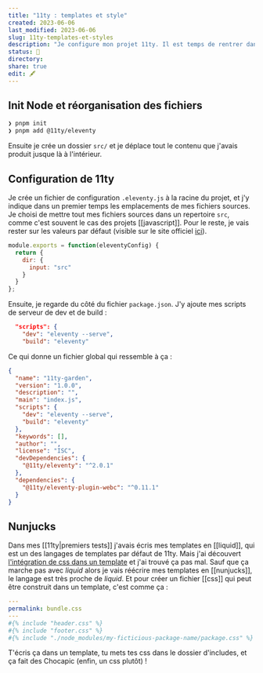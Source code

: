 ```yaml
---
title: "11ty : templates et style"
created: 2023-06-06
last_modified: 2023-06-06
slug: 11ty-templates-et-styles
description: "Je configure mon projet 11ty. Il est temps de rentrer dans le dur et de faire les premiers templates, ainsi que d'écrire les premier CSS."
status: 🌱
directory:
share: true
edit: 🖋️ 
---
```


## Init Node et réorganisation des fichiers

```bash
❯ pnpm init
❯ pnpm add @11ty/eleventy
```

Ensuite je crée un dossier `src/` et je déplace tout le contenu que j'avais produit jusque là à l'intérieur.

## Configuration de 11ty

Je crée un fichier de configuration `.eleventy.js` à la racine du projet, et j'y indique dans un premier temps les emplacements de mes fichiers sources. Je choisi de mettre tout mes fichiers sources dans un repertoire `src`, comme c'est souvent le cas des projets [[javascript]]. Pour le reste, je vais rester sur les valeurs par défaut (visible sur le site officiel [ici](https://www.11ty.dev/docs/config/#change-base-file-name-for-data-files)).

```javascript
module.exports = function(eleventyConfig) {
  return {
    dir: {
      input: "src"
    }
  }
};
```

Ensuite, je regarde du côté du fichier `package.json`. J'y ajoute mes scripts de serveur de dev et de build :

```json
  "scripts": {
    "dev": "eleventy --serve",
    "build": "eleventy"
```

Ce qui donne un fichier global qui ressemble à ça :

```json
{
  "name": "11ty-garden",
  "version": "1.0.0",
  "description": "",
  "main": "index.js",
  "scripts": {
    "dev": "eleventy --serve",
    "build": "eleventy"
  },
  "keywords": [],
  "author": "",
  "license": "ISC",
  "devDependencies": {
    "@11ty/eleventy": "^2.0.1"
  },
  "dependencies": {
    "@11ty/eleventy-plugin-webc": "^0.11.1"
  }
}
```

## Nunjucks

Dans mes [[11ty|premiers tests]] j'avais écris mes templates en [[liquid]], qui est un des langages de templates par défaut de 11ty. Mais j'ai découvert [l'intégration de css dans un template](https://www.11ty.dev/docs/assets/) et j'ai trouvé ça pas mal. Sauf que ça marche pas avec *liquid* alors je vais réécrire mes templates en [[nunjucks]], le langage est très proche de *liquid*. Et pour créer un fichier [[css]] qui peut être construit dans un template, c'est comme ça : 

```yaml
---
permalink: bundle.css
---
#{% include "header.css" %}
#{% include "footer.css" %}
#{% include "./node_modules/my-ficticious-package-name/package.css" %}

```

T'écris ça dans un template, tu mets tes css dans le dossier d'includes, et ça fait des Chocapic (enfin, un css plutôt) !